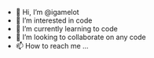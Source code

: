 - 👋 Hi, I’m @igamelot
- 👀 I’m interested in code
- 🌱 I’m currently learning to code
- 💞️ I’m looking to collaborate on any code
- 📫 How to reach me ...

<!---
igamelot/igamelot is a ✨ special ✨ repository because its `README.md` (this file) appears on your GitHub profile.
You can click the Preview link to take a look at your changes.
--->
